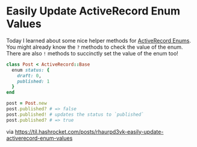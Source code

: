 # Easily Update ActiveRecord Enum Values

Today I learned about some nice helper methods for [ActiveRecord Enums](https://api.rubyonrails.org/classes/ActiveRecord/Enum.html). You might already know the `?` methods to check the value of the enum. There are also `!` methods to succinctly set the value of the enum too!

```ruby
class Post < ActiveRecord::Base
  enum status: {
    draft: 0,
    published: 1
  }
end

post = Post.new
post.published? # => false
post.published! # updates the status to `published`
post.published? # => true
```

via https://til.hashrocket.com/posts/rhaurpd3vk-easily-update-activerecord-enum-values

